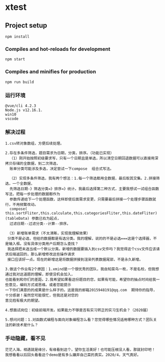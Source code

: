 # xtest

## Project setup
```
npm install
```

### Compiles and hot-reloads for development
```
npm start
```

### Compiles and minifies for production
```
npm run build
```

### 运行环境
```
@vue/cli 4.2.3 
Node.js v12.16.1.
win10 
vscode
```

### 解决过程
```
1.csv转对象数组，方便后续处理。

2.存在多条件筛选，题目需求为日期，分类，排序。（功能已实现）
  （1）刚开始按照初级要求写，只有一个日期且是单选，所以清空日期回退数据可以直接用深拷贝存储的全数据，到二次筛选，
  账单分类可能涉及多选，决定尝试一下compose  组合式写法。
  
  （2）实现多条件筛选，我有两个想法：1.每一个筛选都用全数据，最后取其交集。2.拼接筛选，一个全数据，
  先筛选日期-》筛选分类=》排序=》统计。我最后选择第二种方式，主要我想试一试组合函数写法，把每一步处理的数据都作为
  参数传递给下一个处理函数，这样即使后面需求变更，只需要最后拼接一个处理步骤函数就行，不用频繁改动。
  compose( this.sortFliter,this.calculate,this.categoriesFliter,this.dateFliter)(tableData) 参数已右为起点，
  过滤日期--过滤分类--计算--排序。
  
 （3）新增账单需求（不太清晰，实现我理解效果）
 分类不是必选，但给的数据都是有选分类。我的理解，说的的不是必选===这是个选择器，不是输入框。没有具体分类用户后期怎么查找？
 我选择把未选当成一个默认分类。新增的数据要插入到csv文件吗？我觉得这个csv文件应该请求后端返回的，那么新增修改这些操作请求
 接口应该好一点。现在的新增这是将数据拼接到渲染列表数据尾部，不是永久新增。

3.做这个作业有2个原因：1.xmind是一个很优秀的团队，我自知菜鸟一枚，不是名校，但我想通过我对这道题的理解，即使没机会加入，
也能看到和你们的差距。2.我希望如果看这份题目的您，如果有可能，希望你的抽点时间给我一些意见，编码方式或思维。或者您能提示
一下你们满意的的成果是什么样子的。这是我的邮箱2015948191@qq.com  期待你的指导，十分感谢！虽然您可能很忙，但我还是对您的
意见抱有极大的期望。

4.想面试岗位：初级前端开发。如果能力不够是否有实习转正的实习生机会？（2020届）

5.想问问题：1.对函数式编程与面向对象编程怎么看？您觉得哪些情况适用哪种方式？团队关注的新技术是什么？

```



### 手动隐藏，看不见
```           
茫茫人海，相遇就是缘分，有缘看到这个，望你生活美好！也可能压根没人看，那就封印吧！
我想看看以后回头看看这个demo是有多么嫌弃自己菜的真实。2020/4，天气真好。


 
 
  

```

